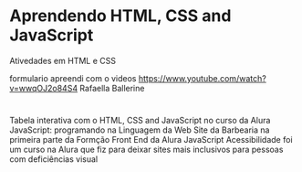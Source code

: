 # Aprendendo HTML, CSS and JavaScript #
 Ativedades em HTML e CSS

formulario apreendi com o videos https://www.youtube.com/watch?v=wwqOJ2o84S4 Rafaella Ballerine
#
Tabela interativa com o HTML, CSS and JavaScript no curso da Alura JavaScript: programando na Linguagem da Web
Site da Barbearia na primeira parte da Formção Front End da Alura JavaScript
Acessibilidade foi um curso na Alura que fiz para deixar sites mais inclusivos para pessoas com deficiências visual 





